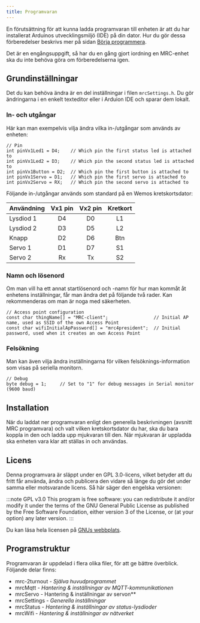 ```yaml
---
title: Programvaran
---
```


En förutsättning för att kunna  ladda programvaran till enheten är att du har installerat Arduinos utvecklingsmiljö (IDE) på din dator. Hur du gör dessa förberedelser beskrivs mer på sidan [Börja programmera](intro-arduino). 

Det är en engångsuppgift, så har du en gång gjort iordning en MRC-enhet ska du inte behöva göra om förberedelserna igen.

## Grundinställningar
Det du kan behöva ändra är en del inställningar i filen `mrcSettings.h`. Du gör ändringarna i en enkelt texteditor eller i Arduion IDE och sparar dem lokalt.


### In- och utgångar
Här kan man exempelvis vilja ändra vilka in-/utgångar som används av enheten:

```
// Pin
int pinVx1Led1 = D4;    // Which pin the first status led is attached to
int pinVx1Led2 = D3;    // Which pin the second status led is attached to
int pinVx1Button = D2;  // Which pin the first button is attached to
int pinVx1Servo = D1;   // Which pin the first servo is attached to
int pinVx2Servo = RX;   // Which pin the second servo is attached to
```

Följande in-/utgångar används som standard på en Wemos kretskortsdator:

|Användning|Vx1 pin|Vx2 pin|Kretkort|
|----------|:-----:|:-----:|:------:|
|Lysdiod 1 |  D4   |  D0   |  L1    |
|Lysdiod 2 |  D3   |  D5   |  L2    |
|Knapp     |  D2   |  D6   |  Btn   |
|Servo 1   |  D1   |  D7   |  S1    |
|Servo 2   |  Rx   |  Tx   |  S2    |


### Namn och lösenord
Om man vill ha ett annat startlösenord och -namn för hur man kommåt åt enhetens inställningar, får man ändra det på följande två rader. Kan rekommenderas om man är noga med säkerheten.

```
// Access point configuration
const char thingName[] = "MRC-client";                 // Initial AP name, used as SSID of the own Access Point
const char wifiInitialApPassword[] = "mrc4president";  // Initial password, used when it creates an own Access Point
```

### Felsökning
Man kan även vilja ändra inställningarna för vilken felsöknings-information som visas på seriella monitorn.

```
// Debug
byte debug = 1;     // Set to "1" for debug messages in Serial monitor (9600 baud)
```


## Installation
När du laddat ner programvaran enligt den generella beskrivningen (avsnitt MRC programvara) och valt vilken kretskortsdator du har, ska du bara koppla in den och ladda upp mjukvaran till den. När mjukvaran är uppladda ska enheten vara klar att ställas in och användas.


## Licens
Denna programvara är släppt under en GPL 3.0-licens, vilket betyder att du fritt får använda, ändra och publicera den vidare så länge du gör det under samma eller motsvarande licens. Så här säger den engelska versionen:

:::note GPL v3.0
This program is free software: you can redistribute it and/or modify
it under the terms of the GNU General Public License as published by
the Free Software Foundation, either version 3 of the License, or
(at your option) any later version.
:::

Du kan läsa hela licensen på [GNUs webbplats](http://www.gnu.org/licenses/gpl-3.0.html).


## Programstruktur
Programvaran är uppdelad i flera olika filer, för att ge bättre överblick. Följande delar finns:

 - mrc-2turnout - *Själva huvudprogrammet*
 - mrcMqtt - *Hantering & inställningar av MQTT-kommunikationen*
 - mrcServo - Hantering & inställningar av servon**
 - mrcSettings - *Generella inställningar*
 - mrcStatus - *Hantering & inställningar av status-lysdioder*
 - mrcWifi - *Hantering & inställningar av nätverket*
